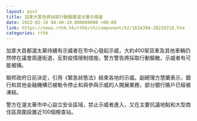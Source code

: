 ```yaml
---
layout: post
title: 加拿大警告將採取行動驅散渥太華示威者
date: 2022-02-18 08:40:19.000000000 +08:00
link: https://news.rthk.hk/rthk/ch/component/k2/1634394-20220218.htm
categories: rthk
---
```


加拿大首都渥太華持續有示威者在市中心發起示威，大約400架貨車及其他車輛仍然停在議會周邊街道，反對疫情限制措施，警方警告將採取行動驅散，示威者有可能被捕。

聯邦政府日前決定，引用《緊急狀態法》結束各地的示威。副總理方慧蘭表示，銀行和其他金融機構已被勒令停止和與參與示威的人開展業務，部分銀行賬戶已經被凍結。

警方在渥太華市中心設立安全區域，禁止示威者進入，又在主要抗議地點和大型商住區周圍設置近100個檢查站。
